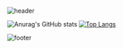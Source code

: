 ![header](https://capsule-render.vercel.app/api?type=waving&color=DC143C&height=100&section=header&text=WELCOME%20🧸&fontSize=30&fontAlignY=20&fontColor=FDF5E6)

![Anurag's GitHub stats](https://github-readme-stats.vercel.app/api?username=ssongplay&show_icons=true&count_private=true&include_all_commits=true&hide=stars,contribs&theme=swift)
[![Top Langs](https://github-readme-stats.vercel.app/api/top-langs/?username=ssongplay&layout=compact&hide=jupyter%20notebook&theme=swift)](https://github.com/ssongplay/github-readme-stats)

![footer](https://capsule-render.vercel.app/api?type=waving&color=DC143C&height=100&section=footer&fontSize=10)
